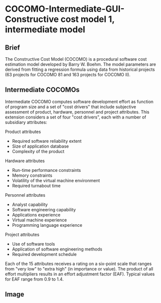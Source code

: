 # COCOMO-Intermediate-GUI-Constructive cost model 1, intermediate model 

## Brief 

The Constructive Cost Model (COCOMO) is a procedural software cost estimation model 
developed by Barry W. Boehm. The model parameters are derived from fitting a regression 
formula using data from historical projects 
(63 projects for COCOMO 81 and 163 projects for COCOMO II).

## Intermediate COCOMOs

Intermediate COCOMO computes software development effort as function of program size 
and a set of "cost drivers" that include subjective assessment of product, hardware, 
personnel and project attributes. This extension considers a set of four "cost drivers", 
each with a number of subsidiary attributes:

Product attributes

+ Required software reliability extent
+ Size of application database
+ Complexity of the product

Hardware attributes

+ Run-time performance constraints
+ Memory constraints
+ Volatility of the virtual machine environment
+ Required turnabout time

Personnel attributes

+ Analyst capability
+ Software engineering capability
+ Applications experience
+ Virtual machine experience
+ Programming language experience

Project attributes

+ Use of software tools
+ Application of software engineering methods
+ Required development schedule

Each of the 15 attributes receives a rating on a six-point scale that ranges from 
"very low" to "extra high" (in importance or value). The product of all effort 
multipliers results in an effort adjustment factor (EAF). 
Typical values for EAF range from 0.9 to 1.4.

## Image